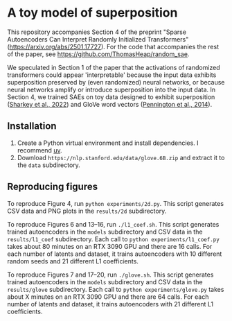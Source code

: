 # A toy model of superposition

This repository accompanies Section 4 of the preprint "Sparse Autoencoders Can Interpret Randomly Initialized Transformers" (<https://arxiv.org/abs/2501.17727>).
For the code that accompanies the rest of the paper, see <https://github.com/ThomasHeap/random_sae>.

We speculated in Section 1 of the paper that the activations of randomized transformers could appear 'interpretable' because the input data exhibits superposition preserved by (even randomized) neural networks, or because neural networks amplify or introduce superposition into the input data.
In Section 4, we trained SAEs on toy data designed to exhibit superposition ([Sharkey et al., 2022](https://www.lesswrong.com/posts/z6QQJbtpkEAX3Aojj/interim-research-report-taking-features-out-of-superposition)) and GloVe word vectors ([Pennington et al., 2014](https://aclanthology.org/D14-1162/)).

## Installation

1. Create a Python virtual environment and install dependencies. I recommend [uv](https://github.com/astral-sh/uv).
2. Download `https://nlp.stanford.edu/data/glove.6B.zip` and extract it to the `data` subdirectory.

## Reproducing figures

To reproduce Figure 4, run `python experiments/2d.py`.
This script generates CSV data and PNG plots in the `results/2d` subdirectory.

To reproduce Figures 6 and 13–16, run `./l1_coef.sh`.
This script generates trained autoencoders in the `models` subdirectory and CSV data in the `results/l1_coef` subdirectory.
Each call to `python experiments/l1_coef.py` takes about 80 minutes on an RTX 3090 GPU and there are 16 calls.
For each number of latents and dataset, it trains autoencoders with 10 different random seeds and 21 different L1 coefficients.

To reproduce Figures 7 and 17–20, run `./glove.sh`.
This script generates trained autoencoders in the `models` subdirectory and CSV data in the `results/glove` subdirectory.
Each call to `python experiments/glove.py` takes about X minutes on an RTX 3090 GPU and there are 64 calls.
For each number of latents and dataset, it trains autoencoders with 21 different L1 coefficients.
